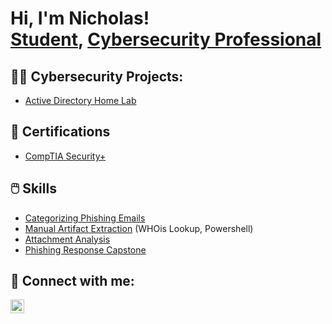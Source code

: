 <h1>Hi, I'm Nicholas! <br/><a href="https://github.com/nickstrunk">Student</a>, <a href="https://www.linkedin.com/in/nicholas-strunk">Cybersecurity Professional</a></h1>

<h2>👨‍💻 Cybersecurity Projects:</h2>

  - [Active Directory Home Lab](https://github.com/nickstrunk/ActiveDirectoryLab)

<h2>📝 Certifications</h2>

  - [CompTIA Security+](https://www.credly.com/badges/0de55de2-b87f-4383-9581-6d6448626ed2/public_url)

<h2>🖱️ Skills</h2>

  * [Categorizing Phishing Emails](https://github.com/nickstrunk/nickstrunk/assets/165805194/47a9afeb-273e-469e-a126-452ec4bf8c2d)
  * [Manual Artifact Extraction](https://github.com/nickstrunk/nickstrunk/assets/165805194/524cb2a4-becb-4784-93bb-6b2f05cd2513) (WHOis Lookup, Powershell)
  * [Attachment Analysis](https://github.com/nickstrunk/nickstrunk/assets/165805194/e54f4d65-6d83-4135-bcb3-97c702693109)
  * [Phishing Response Capstone](https://github.com/nickstrunk/nickstrunk/assets/165805194/fb328ef0-9d46-4f9d-96fe-97b9765191cb)



<h2> 🤳 Connect with me:</h2>

[<img align="left" alt="NickStrunk | LinkedIn" width="22px" src="https://cdn.jsdelivr.net/npm/simple-icons@v3/icons/linkedin.svg" />][linkedin]

[linkedin]: https://linkedin.com/in/nicholas-strunk



<!--
**joshmadakor1/joshmadakor1** is a ✨ _special_ ✨ repository because its `README.md` (this file) appears on your GitHub profile.

Here are some ideas to get you started:

- 🔭 I’m currently working on ...
- 🌱 I’m currently learning ...
- 👯 I’m looking to collaborate on ...
- 🤔 I’m looking for help with ...
- 💬 Ask me about ...
- 📫 How to reach me: ...
- 😄 Pronouns: ...
- ⚡ Fun fact: ...
-->
